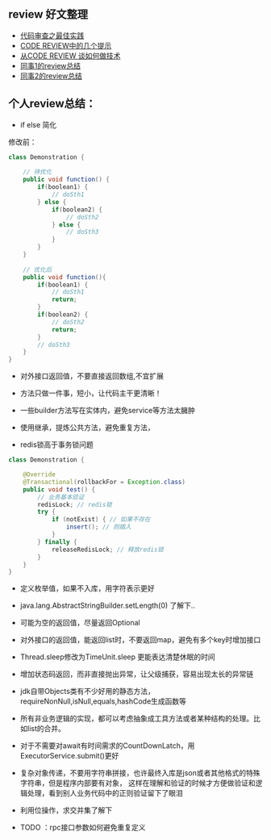 ## review 好文整理
- [代码审查之最佳实践](https://mp.weixin.qq.com/s/p_CNasQxzdni4G2eD0xUrQ?from=singlemessage)
- [CODE REVIEW中的几个提示](https://coolshell.cn/articles/1302.html)
- [从CODE REVIEW 谈如何做技术](https://coolshell.cn/articles/11432.html)
- [同事1的review总结](http://671b134e.wiz03.com/share/s/1D6Nde1iPA2G2Ubs6f1kzm8B3pQwiK0YmQtG2d06T83a1fhS)
- [同事2的review总结](http://note.youdao.com/noteshare?id=068837d5dca69ddfcf41c35884de896b&sub=3FF9CB9D60424070B0B1977FE34B8EEC)

## 个人review总结：

- if else 简化

修改前：
```java
class Demonstration {
    
    // 待优化
    public void function() {
        if(boolean1) {
            // doSth1
        } else {
            if(boolean2) {
                // doSth2
            } else {
                // doSth3
            }
        }
    }
    
    // 优化后
    public void function(){
        if(boolean1) {
            // doSth1
            return;
        }
        if(boolean2) {
            // doSth2
            return;
        }
        // doSth3
    }
}
```

- 对外接口返回值，不要直接返回数组,不宜扩展

- 方法只做一件事，短小，让代码主干更清晰！

- 一些builder方法写在实体内，避免service等方法太臃肿

- 使用继承，提炼公共方法，避免重复方法，

- redis锁高于事务锁问题

```java
class Demonstration {

    @Override
    @Transactional(rollbackFor = Exception.class) 
    public void test() {
        // 业务基本验证
        redisLock; // redis锁
        try {
            if (notExist) { // 如果不存在
                insert(); // 则插入
            }
        } finally {
            releaseRedisLock; // 释放redis锁
        }
    }
}
```

- 定义枚举值，如果不入库，用字符表示更好

- java.lang.AbstractStringBuilder.setLength(0) 了解下..

- 可能为空的返回值，尽量返回Optional

- 对外接口的返回值，能返回list时，不要返回map，避免有多个key时增加接口

- Thread.sleep修改为TimeUnit.sleep 更能表达清楚休眠的时间

- 增加状态码返回，而非直接抛出异常，让父级捕获，容易出现太长的异常链

- jdk自带Objects类有不少好用的静态方法，requireNonNull,isNull,equals,hashCode生成函数等

- 所有非业务逻辑的实现，都可以考虑抽象成工具方法或者某种结构的处理。比如list的合并。

- 对于不需要对await有时间需求的CountDownLatch，用ExecutorService.submit()更好

- 复杂对象传递，不要用字符串拼接，也许最终入库是json或者其他格式的特殊字符串，但是程序内部要有对象，
这样在理解和验证的时候才方便做验证和逻辑处理，看到别人业务代码中的正则验证留下了眼泪

- 利用位操作，求交并集了解下

- TODO ：rpc接口参数如何避免重复定义
 




